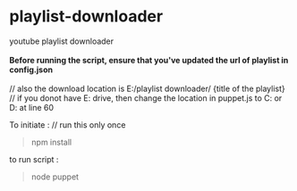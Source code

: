 # playlist-downloader
youtube playlist downloader \
\
**Before running the script, ensure that you've updated the url of playlist in config.json** \
\
// also the download location is E:/playlist downloader/ {title of the playlist} \
// if you donot have E: drive, then change the location in puppet.js to C: or D: at line 60

To initiate :
// run this only once 
> npm install

to run script : 
> node puppet
